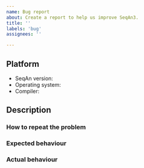 ```yaml
---
name: Bug report
about: Create a report to help us improve SeqAn3.
title: ''
labels: 'bug'
assignees: ''

---
```


<!--
Thank you for reporting an issue! Before you submit a bug report, please do the following:

  * Update to the latest master branch of SeqAn and see if the issue persists.
  * Search the list of existing issues to see if someone has reported the issue already.

If you already know how to fix the issue, you can directly create a pull-request instead of an issue.
See the guide on [CONTRIBUTING](./CONTRIBUTING.md) for more details.
-->

## Platform

  - SeqAn version: <!-- enter version here -->
  - Operating system: <!-- enter output of `uname -a` here-->
  - Compiler: <!-- enter output of `/path/to/compiler --version` here -->

## Description

### How to repeat the problem

<!-- step to repeat the problem, code snippets, compiler flags... -->

### Expected behaviour

<!-- what you thought would happen -->

### Actual behaviour

<!-- what happens -->
